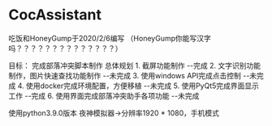 # CocAssistant
吃饭和HoneyGump于2020/2/6编写 （HoneyGump你能写汉字吗？？？？？？？？？？？？？？）

目标：
    完成部落冲突脚本制作
总体规划
    1. 截屏功能制作                                --完成
    2. 文字识别功能制作，图片快速查找功能制作       --未完成
    3. 使用windows API完成点击控制                 --未完成
    4. 使用docker完成环境配置，方便移植            --未完成
    5. 使用PyQt5完成界面显示工作                   --完成
    6. 使用界面完成部落冲突助手各项功能             --未完成

使用python3.9.0版本
夜神模拟器->分辨率1920 * 1080，手机模式


